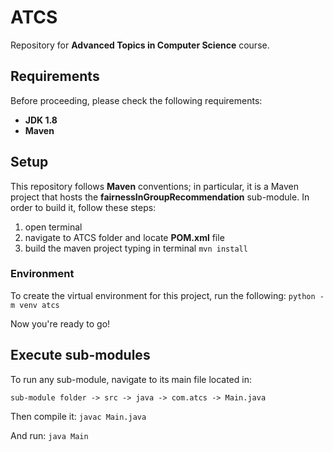 # ATCS
Repository for **Advanced Topics in Computer Science** course.

## Requirements

Before proceeding, please check the following requirements:

* **JDK 1.8**
* **Maven**

## Setup

This repository follows **Maven** conventions; in particular, it is a Maven project that hosts the **fairnessInGroupRecommendation** sub-module.
In order to build it, follow these steps:
1. open terminal
2. navigate to ATCS folder and locate **POM.xml** file 
3. build the maven project typing in terminal `mvn install`


### Environment
To create the virtual environment for this project, run the following:
`python -m venv atcs`

Now you're ready to go!

## Execute sub-modules

To run any sub-module, navigate to its main file located in: 

`sub-module folder -> src -> java -> com.atcs -> Main.java` 

Then compile it: `javac Main.java`

And run: `java Main`



